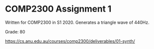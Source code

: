 # COMP2300 Assignment 1

Written for COMP2300 in S1 2020. Generates a triangle wave of 440Hz. 

Grade: 80

<https://cs.anu.edu.au/courses/comp2300/deliverables/01-synth/>
